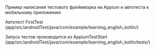 Пример написания тестового фреймворка на Appium и автотеста к мобильному приложению

Автотест FirstTest (app/src/androidTest/java/com/example/learning_english_kotlin/)

Запуск тестов производится из AppiumTestStart (app/src/androidTest/java/com/example/learning_english_kotlin/tests/)

